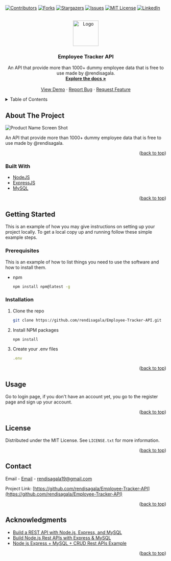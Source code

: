 <div id="top"></div>

[![Contributors][contributors-shield]][contributors-url]
[![Forks][forks-shield]][forks-url]
[![Stargazers][stars-shield]][stars-url]
[![Issues][issues-shield]][issues-url]
[![MIT License][license-shield]][license-url]
[![LinkedIn][linkedin-shield]][linkedin-url]

<!-- PROJECT LOGO -->
<br />
<div align="center">
  <a href="https://github.com/rendisagala/Employee-Tracker-API/">
    <img src="https://cdn-icons.flaticon.com/png/512/2838/premium/2838143.png?token=exp=1656058335~hmac=3e56e479244c4614413c95651ba6e844" alt="Logo" width="80" height="80">
  </a>

<h3 align="center">Employee Tracker API</h3>

  <p align="center">
   An API that provide more than 1000+ dummy employee data that is free to use made by @rendisagala.
    <br />
    <a href="https://github.com/rendisagala/Employee-Tracker-API"><strong>Explore the docs »</strong></a>
    <br />
    <br />
    <a href="https://github.com/rendisagala/Employee-Tracker-API/">View Demo</a>
    ·
    <a href="https://github.com/rendisagala/Employee-Tracker-API/issues">Report Bug</a>
    ·
    <a href="https://github.com/rendisagala/Employee-Tracker-API/issues">Request Feature</a>
  </p>
</div>

<!-- TABLE OF CONTENTS -->
<details>
  <summary>Table of Contents</summary>
  <ol>
    <li>
      <a href="#about-the-project">About The Project</a>
      <ul>
        <li><a href="#built-with">Built With</a></li>
      </ul>
    </li>
    <li>
      <a href="#getting-started">Getting Started</a>
      <ul>
        <li><a href="#prerequisites">Prerequisites</a></li>
        <li><a href="#installation">Installation</a></li>
      </ul>
    </li>
    <li><a href="#usage">Usage</a></li>
    <li><a href="#license">License</a></li>
    <li><a href="#contact">Contact</a></li>
    <li><a href="#acknowledgments">Acknowledgments</a></li>
  </ol>
</details>

<!-- ABOUT THE PROJECT -->

## About The Project

![Product Name Screen Shot][product-screenshot]

An API that provide more than 1000+ dummy employee data that is free to use made by @rendisagala.

<p align="right">(<a href="#top">back to top</a>)</p>

### Built With

- [NodeJS](https://nodejs.org/)
- [ExpressJS](https://expressjs.com/)
- [MySQL](https://mysql.com/)

<p align="right">(<a href="#top">back to top</a>)</p>

<!-- GETTING STARTED -->

## Getting Started

This is an example of how you may give instructions on setting up your project locally.
To get a local copy up and running follow these simple example steps.

### Prerequisites

This is an example of how to list things you need to use the software and how to install them.

- npm
  ```sh
  npm install npm@latest -g
  ```

### Installation

1. Clone the repo
   ```sh
   git clone https://github.com/rendisagala/Employee-Tracker-API.git
   ```
2. Install NPM packages
   ```sh
   npm install
   ```
3. Create your .env files
   ```js
   .env
   ```

<p align="right">(<a href="#top">back to top</a>)</p>

<!-- USAGE EXAMPLES -->

## Usage

Go to login page, if you don't have an account yet, you go to the register page and sign up your account.

<p align="right">(<a href="#top">back to top</a>)</p>

<!-- LICENSE -->

## License

Distributed under the MIT License. See `LICENSE.txt` for more information.

<p align="right">(<a href="#top">back to top</a>)</p>

<!-- CONTACT -->

## Contact

Email - [Email](mailto:rendisagala19@gmail.com) - rendisagala19@gmail.com

Project Link: [https://github.com/rendisagala/Employee-Tracker-API](https://github.com/rendisagala/Employee-Tracker-API)

<p align="right">(<a href="#top">back to top</a>)</p>

<!-- ACKNOWLEDGMENTS -->

## Acknowledgments

- [Build a REST API with Node.js, Express, and MySQL](https://blog.logrocket.com/build-rest-api-node-express-mysql/)
- [Build Node.js Rest APIs with Express & MySQL](https://www.bezkoder.com/node-js-rest-api-express-mysql/)
- [Node js Express + MySQL + CRUD Rest APIs Example](https://www.tutsmake.com/node-express-js-creating-a-restful-api-mysql-example/)

<p align="right">(<a href="#top">back to top</a>)</p>

[contributors-shield]: https://img.shields.io/github/contributors/rendisagala/Employee-Tracker-API.svg?style=for-the-badge
[contributors-url]: https://github.com/rendisagala/Employee-Tracker-API/graphs/contributors
[forks-shield]: https://img.shields.io/github/forks/rendisagala/Employee-Tracker-API.svg?style=for-the-badge
[forks-url]: https://github.com/rendisagala/Employee-Tracker-API/network/members
[stars-shield]: https://img.shields.io/github/stars/rendisagala/Employee-Tracker-API.svg?style=for-the-badge
[stars-url]: https://github.com/rendisagala/Employee-Tracker-API/stargazers
[issues-shield]: https://img.shields.io/github/issues/rendisagala/Employee-Tracker-API.svg?style=for-the-badge
[issues-url]: https://github.com/rendisagala/Employee-Tracker-API/issues
[license-shield]: https://img.shields.io/github/license/rendisagala/Employee-Tracker-API.svg?style=for-the-badge
[license-url]: https://github.com/rendisagala/Employee-Tracker-API/blob/master/LICENSE.txt
[linkedin-shield]: https://img.shields.io/badge/-LinkedIn-black.svg?style=for-the-badge&logo=linkedin&colorB=555
[linkedin-url]: https://linkedin.com/in/rendi-anjuma-sagala-a3b2421b6/
[product-screenshot]: https://i.ibb.co/5xbYYNF/Screenshot-2022-06-24-150901.png
